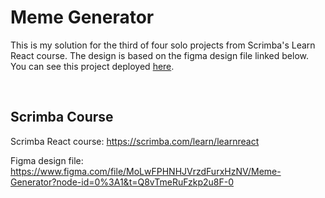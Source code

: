# Meme Generator

This is my solution for the third of four solo projects from Scrimba's Learn React course.  The design is based on the figma design file linked below.  You can see this project deployed [here](https://delightful-cliff-02c5ce810.2.azurestaticapps.net/).

<br>

## Scrimba Course

Scrimba React course: https://scrimba.com/learn/learnreact

Figma design file: https://www.figma.com/file/MoLwFPHNHJVrzdFurxHzNV/Meme-Generator?node-id=0%3A1&t=Q8vTmeRuFzkp2u8F-0
